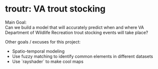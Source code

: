 # troutr:  VA trout stocking

Main Goal:  
Can we build a model that will accurately predict when and where VA Department of Wildlife Recreation trout stocking events will take place?

Other goals / excuses for this project:
<ul>
  <li>Spatio-temporal modeling</li>
  <li>Use fuzzy matching to identify common elements in different datasets</li> 
  <li>Use `rayshader` to make cool maps</li>
</ul>